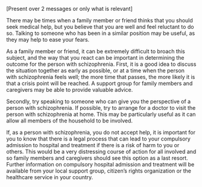 [Present over 2 messages or only what is relevant]

There may be times when a family member or friend thinks that you should seek
medical help, but you believe that you are well and feel reluctant to do so.
Talking to someone who has been in a similar position may be useful, as they may
help to ease your fears.

As a family member or friend, it can be extremely difficult to broach this
subject, and the way that you react can be important in determining the outcome
for the person with schizophrenia. First, it is a good idea to discuss the
situation together as early as possible, or at a time when the person with
schizophrenia feels well; the more time that passes, the more likely it is that
a crisis point will be reached. A support group for family members and
caregivers may be able to provide valuable advice.

Secondly, try speaking to someone who can give you the perspective of a person
with schizophrenia. If possible, try to arrange for a doctor to visit the person
with schizophrenia at home. This may be particularly useful as it can allow all
members of the household to be involved.

If, as a person with schizophrenia, you do not accept help, it is important for
you to know that there is a legal process that can lead to your compulsory
admission to hospital and treatment if there is a risk of harm to you or others.
This would be a very distressing course of action for all involved and so family
members and caregivers should see this option as a last resort. Further
information on compulsory hospital admission and treatment will be available
from your local support group, citizen’s rights organization or the healthcare
service in your country.
